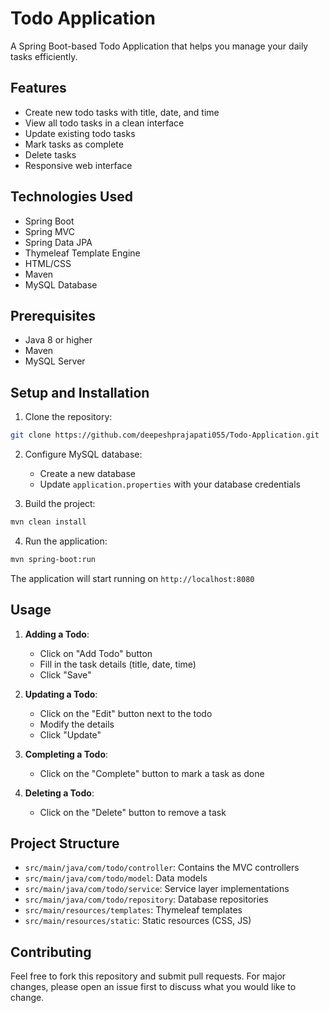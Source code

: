 # Todo Application

A Spring Boot-based Todo Application that helps you manage your daily tasks efficiently.

## Features

- Create new todo tasks with title, date, and time
- View all todo tasks in a clean interface
- Update existing todo tasks
- Mark tasks as complete
- Delete tasks
- Responsive web interface

## Technologies Used

- Spring Boot
- Spring MVC
- Spring Data JPA
- Thymeleaf Template Engine
- HTML/CSS
- Maven
- MySQL Database

## Prerequisites

- Java 8 or higher
- Maven
- MySQL Server

## Setup and Installation

1. Clone the repository:
```bash
git clone https://github.com/deepeshprajapati055/Todo-Application.git
```

2. Configure MySQL database:
   - Create a new database
   - Update `application.properties` with your database credentials

3. Build the project:
```bash
mvn clean install
```

4. Run the application:
```bash
mvn spring-boot:run
```

The application will start running on `http://localhost:8080`

## Usage

1. **Adding a Todo**:
   - Click on "Add Todo" button
   - Fill in the task details (title, date, time)
   - Click "Save"

2. **Updating a Todo**:
   - Click on the "Edit" button next to the todo
   - Modify the details
   - Click "Update"

3. **Completing a Todo**:
   - Click on the "Complete" button to mark a task as done

4. **Deleting a Todo**:
   - Click on the "Delete" button to remove a task

## Project Structure

- `src/main/java/com/todo/controller`: Contains the MVC controllers
- `src/main/java/com/todo/model`: Data models
- `src/main/java/com/todo/service`: Service layer implementations
- `src/main/java/com/todo/repository`: Database repositories
- `src/main/resources/templates`: Thymeleaf templates
- `src/main/resources/static`: Static resources (CSS, JS)

## Contributing

Feel free to fork this repository and submit pull requests. For major changes, please open an issue first to discuss what you would like to change.

